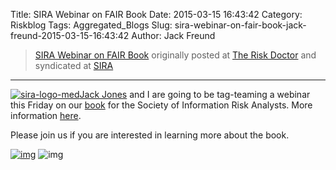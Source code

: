 Title: SIRA Webinar on FAIR Book
Date: 2015-03-15 16:43:42
Category: Riskblog
Tags: Aggregated_Blogs
Slug: sira-webinar-on-fair-book-jack-freund-2015-03-15-16:43:42
Author: Jack Freund

>[SIRA Webinar on FAIR Book](http://riskdr.com/2015/03/15/sira-webinar-on-fair-book/) originally posted at [The Risk Doctor](http://riskdr.com) and syndicated at [SIRA](http://societyinforisk.org)
***
[![sira-logo-med](https://riskdr.files.wordpress.com/2015/03/sira-logo-med.png?w=538)](https://riskdr.files.wordpress.com/2015/03/sira-logo-med.png)[Jack Jones](http://go.cxoware.com/blog) and I are going to be tag-teaming a webinar this Friday on our [book](http://www.amazon.com/Measuring-Managing-Information-Risk-Approach/dp/0124202314) for the Society of Information Risk Analysts. More information [here](https://www.societyinforisk.org/posts/2015/Mar/pair-of-jacks-webinar/).

Please join us if you are interested in learning more about the book.

[![img](/images/blank.png)](#) ![img](http://pixel.wp.com/b.gif?host=riskdr.com&blog=34767047&post=303&subd=riskdr&ref=&feed=1)


